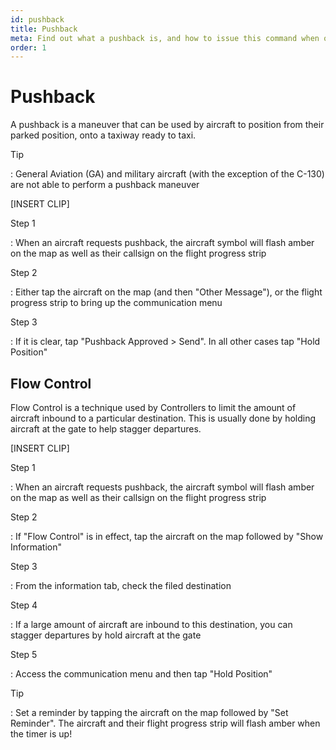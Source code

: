 ```yaml
---
id: pushback
title: Pushback
meta: Find out what a pushback is, and how to issue this command when operating a ground facility within Infinite Flight.
order: 1
---
```


# Pushback



A pushback is a maneuver that can be used by aircraft to position from their parked position, onto a taxiway ready to taxi.



Tip

: General Aviation (GA) and military aircraft (with the exception of the C-130) are not able to perform a pushback maneuver



[INSERT CLIP]



Step 1

: When an aircraft requests pushback, the aircraft symbol will flash amber on the map as well as their callsign on the flight progress strip



Step 2

: Either tap the aircraft on the map (and then "Other Message"), or the flight progress strip to bring up the communication menu



Step 3

: If it is clear, tap "Pushback Approved > Send". In all other cases tap "Hold Position"



## Flow Control

Flow Control is a technique used by Controllers to limit the amount of aircraft inbound to a particular destination. This is usually done by holding aircraft at the gate to help stagger departures.



[INSERT CLIP]



Step 1

: When an aircraft requests pushback, the aircraft symbol will flash amber on the map as well as their callsign on the flight progress strip



Step 2

: If "Flow Control" is in effect, tap the aircraft on the map followed by "Show Information"



Step 3

: From the information tab, check the filed destination



Step 4

: If a large amount of aircraft are inbound to this destination, you can stagger departures by hold aircraft at the gate



Step 5

: Access the communication menu and then tap "Hold Position"



Tip

: Set a reminder by tapping the aircraft on the map followed by "Set Reminder". The aircraft and their flight progress strip will flash amber when the timer is up! 